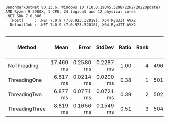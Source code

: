 ```

BenchmarkDotNet v0.13.6, Windows 10 (10.0.19045.3208/22H2/2022Update)
AMD Ryzen 9 3900X, 1 CPU, 24 logical and 12 physical cores
.NET SDK 7.0.306
  [Host]     : .NET 7.0.9 (7.0.923.32018), X64 RyuJIT AVX2
  DefaultJob : .NET 7.0.9 (7.0.923.32018), X64 RyuJIT AVX2


```
|         Method |      Mean |     Error |    StdDev | Ratio | Rank |      Gen0 | Completed Work Items | Lock Contentions |      Gen1 |     Gen2 | Allocated | Alloc Ratio |
|--------------- |----------:|----------:|----------:|------:|-----:|----------:|---------------------:|-----------------:|----------:|---------:|----------:|------------:|
|    NoThreading | 17.469 ms | 0.2580 ms | 0.2287 ms |  1.00 |    4 | 4968.7500 |                    - |                - |   62.5000 |        - |  39.87 MB |        1.00 |
|   ThreadingOne |  6.617 ms | 0.0214 ms | 0.0200 ms |  0.38 |    1 | 5015.6250 |               5.0078 |                - |  281.2500 |        - |  39.87 MB |        1.00 |
|   ThreadingTwo |  6.877 ms | 0.0771 ms | 0.0721 ms |  0.39 |    2 | 5023.4375 |              46.4297 |           0.0313 | 1414.0625 | 117.1875 |  39.89 MB |        1.00 |
| ThreadingThree |  8.819 ms | 0.1656 ms | 0.1549 ms |  0.51 |    3 | 5046.8750 |             252.4063 |           1.1094 | 1578.1250 |  46.8750 |  40.05 MB |        1.00 |
